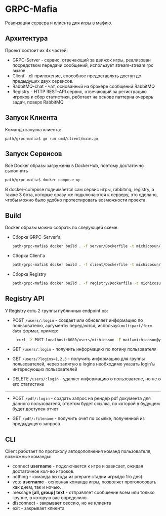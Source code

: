 # GRPC-Mafia

Реализация сервера и клиента для игры в мафию.

## Архитектура

Проект состоит их 4х частей:

- GRPC-Server - сервис, отвечающий за движок игры, реализован посредством передачи сообщений, использует stream-stream rpc вызов.
- Client - cli приложение, способное предоставлять доступ до предыдущих двух сервисов.
- RabbitMQ-chat - чат, основанный на брокере сообщений RabbitMQ
- Registry - HTTP REST-API сервис, отвечающий за регистрацию игроков и сбор статистики,
реботает на основе паттерна очерерь задач, поверх RabbitMQ

## Запуск Клиента

Команда запуска клиента:

```golang
path/grpc-mafia$ go run cmd/client/main.go
```

## Запуск Сервисов

Все Docker образы загружены в DockerHub, поэтому достаточно выполнить

```bash
path/grpc-mafia$ docker-compose up
```

В docker-compose поднимается сам сервис игры, rabbitmq, registry, а также 3 бота, которые сразу же подключаются к серверу, это сделано, чтобы можно было удобно протестировать возможности проекта.

## Build

Docker образы можно собрать по следующей схеме:

-   Сборка GRPC-Server'а
    ```bash
    path/grpc-mafia$ docker build . -f server/Dockerfile -t michicosun/mafia-server
    ```
-   Сборка Client'а
    ```bash
    path/grpc-mafia$ docker build . -f client/Dockerfile -t michicosun/mafia-bot
    ```
-   Сборка Registry
    ```bash
    path/grpc-mafia$ docker build . -f registry/Dockerfile -t michicosun/mafia-registry
    ```

## Registry API

У Registry есть 2 группы публичных endpoint'ов:

- POST `/users/:login` - создает или обновляет информацию по пользователю, аргументы передаются, используя `multipart/form-data`
формат, пример:
  ```bash
    curl -X POST localhost:8080/users/michicosun -F mail=michicosun@ya.ru -F avatar=@picture.jpg
  ```

- GET `/users/:login` - получить информацию по логину пользователя

- GET `/users/?logins=1,2,3` - получить информацию для группы пользователей, через запятую в logins необходимо указать login'ы интересующих пользователей

- DELETE `/users/:login` - удаляет информацию о пользователе, но не о его статистике

---

- POST `/pdf/:login` - создать запрос на рендер pdf документа для данного пользователя, ответом будет ссылка, по которой в будущем будет доступен отчет

- GET `/pdf/:filename` - получить очет по ссылке, полученной из предыдущего запроса

## CLI

Client работает по протоколу автодополнения команд пользователя, возможные команды:

- connect __username__ - подключается к игре и зависает, ожидая достаточное кол-во игроков.
- nothing - команда выхода из prepare стадии игры(до 1го дня).
- vote __username__ - основная команда игры, позволяет проголосовать как днем, так и ночью.
- message __[all, group]__ __text__ - отправляет сообщение всем или только группе, в которую вас определило.
- disconnect - закрывает сессию, но не клиента
- exit - закрывает клиента

